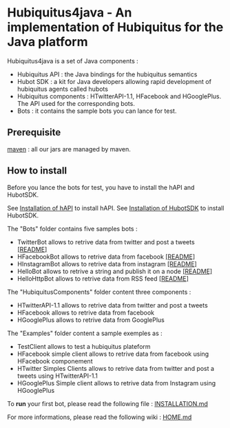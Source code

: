 # Hubiquitus4java - An implementation of Hubiquitus for the Java platform

Hubiquitus4java is a set of Java components :

* Hubiquitus API : the Java bindings for the hubiquitus semantics
* Hubot SDK : a kit for Java developers allowing rapid development of hubiquitus agents called hubots
* Hubiquitus components : HTwitterAPI-1.1, HFacebook and HGooglePlus. The API used for the corresponding bots.
* Bots : it contains the sample bots you can lance for test.


## Prerequisite

[maven](http://maven.apache.org/) : all our jars are managed by maven.

## How to install

Before you lance the bots for test, you have to install the hAPI and HubotSDK.

See [Installation of hAPI](https://github.com/hubiquitus/hubiquitus4java/blob/master/doc/hAPI/installation_hapi.md) to install hAPI.
See [Installation of HubotSDK]() to install HubotSDK.

The "Bots" folder contains five samples bots :

* TwitterBot allows to retrive data from twitter and post a tweets [[README]](https://github.com/maniadel/hubiquitus4java/blob/master/Bots/TwitterBot/README.md)
* HFacebookBot allows to retrive data from facebook [[README]](https://github.com/maniadel/hubiquitus4java/blob/master/Bots/FacebookBot/README.md)
* HInstagramBot allows to retrive data from instagram [[README]](https://github.com/maniadel/hubiquitus4java/blob/master/Bots/InstagramBot/README.md)
* HelloBot allows to retrive a string and publish it on a node [[README]](https://github.com/maniadel/hubiquitus4java/blob/master/Bots/HelloBot/README.md)
* HelloHttpBot allows to retrive data from RSS feed [[README]](https://github.com/maniadel/hubiquitus4java/blob/master/Bots/HelloHttpBot/README.md)


The "HubiquitusComponents" folder content three components :

* HTwitterAPI-1.1 allows to retrive data from twitter and post a tweets 
* HFacebook allows to retrive data from facebook 
* HGooglePlus allows to retrive data from GooglePlus


The "Examples" folder content a sample exemples as :

* TestClient allows to test a hubiquitus plateform
* HFacebook simple client allows to retrive data from facebook using HFacebook componement
* HTwitter Simples Clients allows to retrive data from twitter and post a tweets using HTwitterAPI-1.1
* HGooglePlus Simple client allows to retrive data from Instagram using HGooglePlus


To **run** your first bot, please read the following file : [INSTALLATION.md](https://github.com/maniadel/hubiquitus4java/blob/master/doc/INSTALLATION.md)

For more informations, please read the following wiki :  [HOME.md](https://github.com/maniadel/hubiquitus4java/blob/master/doc/HOME.md)
